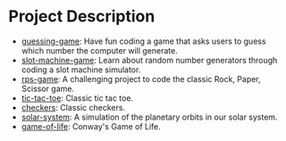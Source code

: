 # Project Description

* [guessing-game](guessing-game): Have fun coding a game that asks users to guess which number the computer will generate.
* [slot-machine-game](slot-machine-game): Learn about random number generators through coding a slot machine simulator.
* [rps-game](rps-game): A challenging project to code the classic Rock, Paper, Scissor game.
* [tic-tac-toe](tic-tack-toe): Classic tic tac toe.
* [checkers](checkers): Classic checkers.
* [solar-system](solar-system): A simulation of the planetary orbits in our solar system.
* [game-of-life](game-of-life): Conway's Game of Life.